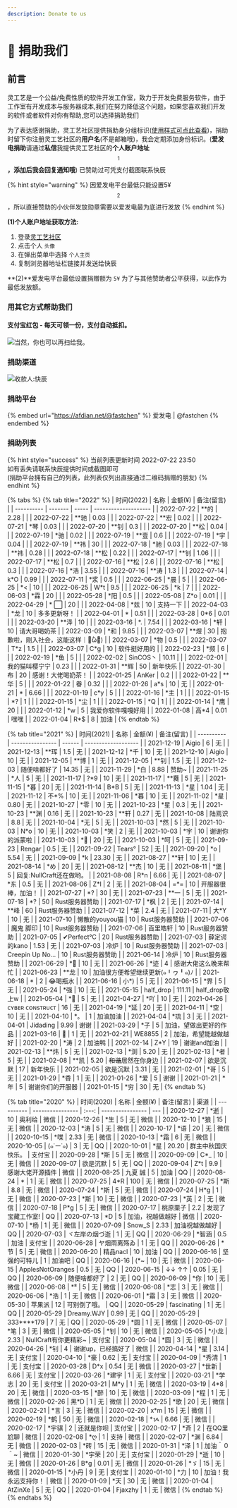 ```yaml
---
description: Donate to us
---
```


# 📝 捐助我们

## 前言

灵工艺是一个公益/免费性质的软件开发工作室，致力于开发免费服务软件，由于工作室有开发成本与服务器成本,我们在努力降低这个问题，如果您喜欢我们开发的软件或者软件对你有帮助,您可以选择捐助我们

为了表达感谢捐助，灵工艺社区提供捐助身分组标识([使用样式可点此查看](https://nullcraft.org/u/nullcraft))，捐助时留下你注册灵工艺社区的**用户名**(不是邮箱哦)，我会定期添加身份标识。(**爱发电捐助**请通过**私信**我提供灵工艺社区的**个人账户地址**$$^1$$**，添加后我会回复通知哦**) 已赞助过可凭支付截图联系快辰

{% hint style="warning" %}
因爱发电平台最低只能设置5¥$$^2$$，所以直接赞助的小伙伴发放勋章需要以爱发电最为底进行发放
{% endhint %}

**(1)个人账户地址获取方法:**

1. 登录[灵工艺社区](https://nullcraft.org/)
2. 点击个人 `头像`
3. 在弹出菜单中选择 `个人主页`
4. 复制浏览器地址栏链接并发送给快辰

**(2)**爱发电平台最低设置捐赠额为 `5¥` 为了与其他赞助者公平获得，以此作为最低发放额。

### 用其它方式帮助我们

#### 支付宝红包 - 每天可领一份，支付自动抵扣。

![当然，你也可以再扫给我。](.gitbook/assets/AliPay\_HongBao.png)

### 捐助渠道

![收款人:快辰](.gitbook/assets/pay\_all.png)

### 捐助平台

{% embed url="https://afdian.net/@fastchen" %}
爱发电 | @fastchen
{% endembed %}

### 捐助列表

{% hint style="success" %}
当前列表更新时间 2022-07-22 23:50\
如有丢失请联系快辰提供时间或截图即可\
(捐助平台拥有自己的列表，此列表仅列出直接通过二维码捐赠的朋友)
{% endhint %}

{% tabs %}
{% tab title="2022" %}
| 时间(2022)   | 名称      | 金额(¥) | 备注(留言)               |
| ---------- | ------- | ----- | -------------------- |
| 2022-07-22 | \*\*的   | 2.28  |                      |
| 2022-07-22 | \*\*驰   | 0.03  |                      |
| 2022-07-22 | \*\*宏   | 0.02  |                      |
| 2022-07-21 | \*琴     | 0.03  |                      |
| 2022-07-20 | \*\*钊   | 0.3   |                      |
| 2022-07-20 | \*\*松   | 0.04  |                      |
| 2022-07-19 | \*驰     | 0.02  |                      |
| 2022-07-19 | \*\*壹   | 0.6   |                      |
| 2022-07-19 | \*宇     | 0.04  |                      |
| 2022-07-19 | \*\*祎   | 30    |                      |
| 2022-07-18 | \*驰     | 0.03  |                      |
| 2022-07-18 | \*\*祎   | 0.28  |                      |
| 2022-07-18 | \*\*松   | 0.22  |                      |
| 2022-07-17 | \*\*钊   | 1.06  |                      |
| 2022-07-17 | \*\*松   | 0.7   |                      |
| 2022-07-16 | \*\*松   | 2.6   |                      |
| 2022-07-16 | \*\*松   | 0.3   |                      |
| 2022-07-16 | \*浩     | 3.55  |                      |
| 2022-07-16 | \*\*涛   | 1.3   |                      |
| 2022-07-14 | k\*O    | 0.99  |                      |
| 2022-07-11 | \*浆     | 0.5   |                      |
| 2022-06-25 | \*晨     | 5     |                      |
| 2022-06-25 | \*<     | 10    |                      |
| 2022-06-25 | W\*t    | 9.5   |                      |
| 2022-06-25 |    \*k  | 7     |                      |
| 2022-06-03 | \*霖     | 20    |                      |
| 2022-05-28 | \*阳     | 0.5   |                      |
| 2022-05-08 | Z\*o    | 0.01  |                      |
| 2022-04-29 | \* ⬜    | 20    |                      |
| 2022-04-08 | \*兹     | 10    | 支持一下                 |
| 2022-04-03 | \*龙     | 10    | 多多更新呀！               |
| 2022-04-01 | \*      | 0.51  |                      |
| 2022-03-28 | 0\*6    | 0.01  |                      |
| 2022-03-20 | \*\*泽   | 10    |                      |
| 2022-03-16 | \*.     | 7.54  |                      |
| 2022-03-16 | \*轩     | 10    | 请大哥喝奶茶               |
| 2022-03-09 | \*和     | 9.85  |                      |
| 2022-03-07 | \*\*煜   | 30    | 抱歉啦，刚入社会，这能这样｜･᷄ὢ･᷅) |
| 2022-03-07 | \*物     | 0.5   |                      |
| 2022-03-07 | T\*z    | 1.5   |                      |
| 2022-03-07 | C\*g    | 10    | 软件挺好用的               |
| 2022-02-23 | \*频     | 6     |                      |
| 2022-02-19 | \*鱼     | 5     |                      |
| 2022-02-02 | SinCOS丶 | 10.11 |                      |
| 2022-02-01 | 我的猫叫樱宁宁 | 0.23  |                      |
| 2022-01-31 | \*\*辉   | 50    | 新年快乐                 |
| 2022-01-30 | 布       | 20    | 感谢！大佬喝奶茶！            |
| 2022-01-25 | AnKer   | 0.2   |                      |
| 2022-01-22 | \*\*华   | 5     |                      |
| 2022-01-22 | 眷       | 0.32  |                      |
| 2022-01-26 | a\*s    | 10    | 无                    |
| 2022-01-21 | \*      | 6.66  |                      |
| 2022-01-19 | c\*y    | 5     |                      |
| 2022-01-16 | \*主     | 1     |                      |
| 2022-01-15 | \*?     | 1     |                      |
| 2022-01-15 | \*尘     | 1     |                      |
| 2022-01-15 | \*Q     | 1     |                      |
| 2022-01-14 | \*鹰     | 20    |                      |
| 2022-01-12 | \*w     | 5     | 我爱你软件嘎嘎好用            |
| 2022-01-08 | 高\*4    | 0.01  | 嘿嘿                   |
| 2022-01-04 | R\*$    | 8     | 加油                   |
{% endtab %}

{% tab title="2021" %}
| 时间(2021)   | 名称               | 金额(¥)  | 备注(留言)              |
| ---------- | ---------------- | ------ | ------------------- |
| 2021-12-19 | Aigio            | 6      | 无                   |
| 2021-12-13 | \*\*珲            | 1.5    | 无                   |
| 2021-12-12 | \*千              | 10     | 无                   |
| 2021-12-10 | Aigio            | 10     | 无                   |
| 2021-12-05 | \*\*博            | 1      | 无                   |
| 2021-12-05 | \*\*钊            | 1.5    | 无                   |
| 2021-12-03 | 随便啥都好了           | 14.35  | 无                   |
| 2021-11-29 | \*白              | 8.88   | 赞助\~                |
| 2021-11-25 | \*人              | 5      | 无                   |
| 2021-11-17 | ?\*9             | 10     | 无                   |
| 2021-11-17 | \*\*蕤            | 5      | 无                   |
| 2021-11-15 | \*暮              | 20     | 无                   |
| 2021-11-14 | B\*B             | 5      | 无                   |
| 2021-11-13 | \*星              | 1.04   | 无                   |
| 2021-11-12 | 不\*%             | 10     | 无                   |
| 2021-11-06 | \*暮              | 10     | 无                   |
| 2021-11-02 | \*星              | 0.80   | 无                   |
| 2021-10-27 | \*零              | 10     | 无                   |
| 2021-10-23 | \*星              | 0.3    | 无                   |
| 2021-10-23 | \*\*渊            | 0.16   | 无                   |
| 2021-10-23 | \*\*轩            | 0.27   | 无                   |
| 2021-10-08 | 陆焉识              | 8.8    | 无                   |
| 2021-10-04 | \*无              | 5      | 无                   |
| 2021-10-03 | \*然              | 5      | 无                   |
| 2021-10-03 | N\*o             | 10     | 无                   |
| 2021-10-03 | \*笑              | 2      | 无                   |
| 2021-10-03 | \*宇              | 10     | 谢谢你的派蒙啦             |
| 2021-10-03 | \*🍃             | 20     | 无                   |
| 2021-10-03 | \*呵              | 5      | 无                   |
| 2021-09-23 | Rengar           | 0.5    | 无                   |
| 2021-09-22 | Tears°           | 52     | 无                   |
| 2021-09-20 | \*o              | 5.54   | 无                   |
| 2021-09-09 | \*k              | 23.30  | 无                   |
| 2021-08-27 | \*\*轩            | 10     | 无                   |
| 2021-08-14 | \*め              | 20     | 无                   |
| 2021-08-12 | \*\*杰            | 10     | 无                   |
| 2021-08-11 | \*堡              | 5      | 回复:NullCraft还在做哟。   |
| 2021-08-08 | R\*n             | 6.66   | 无                   |
| 2021-08-07 | \*东              | 0.5    | 无                   |
| 2021-08-06 | Z\*l             | 2      | 无                   |
| 2021-08-04 | =\*=             | 10     | 开服器很棒，加油！           |
| 2021-07-27 | \*?              | 30     | 无                   |
| 2021-07-23 | \*\*一            | 5      | 无                   |
| 2021-07-18 | \*?              | 50     | Rust服务器赞助           |
| 2021-07-17 | \*枫              | 2      | 无                   |
| 2021-07-14 | \*\*峰            | 60     | Rust服务器赞助           |
| 2021-07-12 | \*菜              | 2.4    | 无                   |
| 2021-07-11 | 大\*Y             | 10     | 无                   |
| 2021-07-10 | 懒散的youyou猫       | 10     | Rust服务器赞助           |
| 2021-07-06 | 魔鬼 脚印            | 10     | Rust服务器赞助           |
| 2021-07-06 | 百里皓轩             | 10     | Rust服务器赞助           |
| 2021-07-05 | ✔Perfect°C       | 20     | Rust服务器赞助           |
| 2021-07-03 | 薛定谔的kano         | 1.53   | 无                   |
| 2021-07-03 | 冷炉               | 10     | Rust服务器赞助           |
| 2021-07-03 | Creepin Up No... | 10     | Rust服务器赞助           |
| 2021-06-14 | 冷炉               | 10     | Rust服务器赞助           |
| 2021-06-29 | \*🌟             | 10     | 无                   |
| 2021-06-26 | \*迹              | 4      | 感谢大佬这么晚来帮忙          |
| 2021-06-23 | \*\*龙            | 10     | 加油很方便希望继续更新(๑╹ヮ╹๑)ﾉ |
| 2021-06-18 | \*               | 2      | 😂喝瓶水               |
| 2021-06-16 | 小\*)             | 5      | 无                   |
| 2021-06-15 | \*界              | 5      | 无                   |
| 2021-05-24 | \*强              | 10     | 无                   |
| 2021-05-15 | half\_drop       | 111.11 | half\_drop敬上w       |
| 2021-05-04 | \*🤡             | 5      | 无                   |
| 2021-04-27 | \*吖              | 10     | 无                   |
| 2021-04-26 | ᴄʏʙᴇʀ ᴄᴏɴsᴛʀᴜᴄᴛ  | 16     | 无                   |
| 2021-04-19 | \*延              | 20     | 无                   |
| 2021-04-11 | \*空              | 10     | 无                   |
| 2021-04-10 | \*。              | 1      | 加油加油                |
| 2021-04-04 | \*琉              | 3      | 无                   |
| 2021-04-01 | Jidading         | 9.99   | 谢谢                  |
| 2021-03-29 | \*子              | 5      | 加油，望做出更好的作品         |
| 2021-03-16 | 🍜               | 1      | 无                   |
| 2021-02-21 | WE8855           | 2      | 加油，希望能越做越好          |
| 2021-02-20 | \*涛              | 2      | 加油鸭                 |
| 2021-02-14 | Z\*Y             | 19     | 谢谢and加油             |
| 2021-02-13 | \*\*炜            | 5      | 无                   |
| 2021-02-13 | \*渕              | 5.20   | 无                   |
| 2021-02-13 | \*者              | 5      | 无                   |
| 2021-02-08 | \*\*凯            | 5.20   | ~~和谐~~居然在你身边        |
| 2021-02-07 | 欲是沉默             | 17     | 新年快乐                |
| 2021-02-05 | 欲是沉默             | 3.31   | 无                   |
| 2021-02-01 | \*哥              | 5      | 无                   |
| 2021-01-29 | \*稥              | 1      | 无                   |
| 2021-01-26 | \*爱              | 5      | 谢谢                  |
| 2021-01-21 | \*年              | 5      | 谢谢你们的开服器            |
| 2021-01-15 | \*穷              | 30     | 无                   |
{% endtab %}

{% tab title="2020" %}
| 时间(2020)   | 名称               | 金额(¥) | 备注(留言)           | 渠道  |
| ---------- | ---------------- | :---: | ---------------- | --- |
| 2020-12-27 | \*逝              |   10  | 奥利给              | 微信  |
| 2020-12-26 | \*生              |   5   | 无                | 微信  |
| 2020-12-10 | \*狼              |   15  | 无                | 微信  |
| 2020-12-03 | \*涛              |   5   | 无                | 微信  |
| 2020-10-17 | \*语              |   20  | 无                | 微信  |
| 2020-10-15 | \*喋              |  2.33 | 无                | 微信  |
| 2020-10-13 | \*霜              |   6   | 无                | 微信  |
| 2020-10-05 | (๑˙ー˙๑)          |   3   | 无                | QQ  |
| 2020-10-01 | \*星              | 20.20 | 群主中秋国庆快乐。        | 支付宝 |
| 2020-09-28 | \*斯              |   5   | 无                | 微信  |
| 2020-09-09 | C\*\_            |   10  | 无                | 微信  |
| 2020-09-07 | 欲是沉默             |   5   | 无                | QQ  |
| 2020-09-04 | Z\*t             |  9.9  | 感谢大佬开源插件         | 微信  |
| 2020-08-25 | 九夏 誠             |   5   | 加油               | QQ  |
| 2020-08-24 | \*               |   1   | 无                | 微信  |
| 2020-07-25 | 4\*R             |  100  | 无                | 微信  |
| 2020-07-25 | \*斯              |  8.8  | 无                | 微信  |
| 2020-07-24 | \*斯              |   5   | 无                | 微信  |
| 2020-07-24 | H\*g             |   1   | 无                | 微信  |
| 2020-07-23 | \*斯              |   10  | 无                | 微信  |
| 2020-07-23 | \*英              |   2   | 无                | 微信  |
| 2020-07-18 | P\*g             |   5   | 无                | 微信  |
| 2020-07-17 | 桃原栗子             |  2.2  | 发现了宝藏工作室!        | QQ  |
| 2020-07-13 | \*D              |   5   | 加油，祝越做越好         | 微信  |
| 2020-07-10 | \*杨              |   1   | 无                | 微信  |
| 2020-07-09 | Snow\_S          |  2.33 | 加油祝越做越好          | QQ  |
| 2020-07-03 | ヾ左岸の烟づ逝          |   1   | 无                | QQ  |
| 2020-06-29 | \*智涵             |  0.5  | 加油               | 支付宝 |
| 2020-06-28 | ヤ烟雨离殇ゐ           |   1   | 无                | QQ  |
| 2020-06-26 | \*节              |   5   | 无                | 微信  |
| 2020-06-20 | 精品nacl           |   10  | 加油               | QQ  |
| 2020-06-16 | 坚强的可特儿           |   1   | 加油吧              | QQ  |
| 2020-06-16 | (\*\~            |   10  | 无                | 微信  |
| 2020-06-15 | ApplesNotOranges |  0.5  | 无                | QQ  |
| 2020-06-15 | ↓↓ ↑↑            |  0.05 | 无                | QQ  |
| 2020-06-09 | 随便啥都好了           |   2   | 无                | QQ  |
| 2020-06-09 | \*你              |   10  | 无                | 微信  |
| 2020-06-08 | \*⁸              |   5   | 无                | 微信  |
| 2020-06-08 | \*志              |   3   | 无                | 微信  |
| 2020-06-06 | \*浩              |   1   | 无                | 微信  |
| 2020-06-01 | \*霜              |   3   | 无                | 微信  |
| 2020-05-30 | 苹果派              |   12  | 可别倒了哦。           | QQ  |
| 2020-05-29 | fascinating      |   1   | 无                | QQ  |
| 2020-05-29 | Dreamy.WJY       |  0.99 | 无                | QQ  |
| 2020-05-29 | 333\*\*\*\*179   |   7   | 无                | QQ  |
| 2020-05-29 | \*圆              |   1   | 无                | 微信  |
| 2020-05-07 | \*笔              |   3   | 无                | 微信  |
| 2020-05-05 | \*钊              |   10  | 无                | 微信  |
| 2020-05-05 | \*小龙             |  2.33 | NullCraft有你更精彩\~ | 支付宝 |
| 2020-05-04 | \*圆              |   3   | 无                | 微信  |
| 2020-04-26 | \*钊              |   4   | 谢谢up，已经搞好了       | 微信  |
| 2020-04-14 | \*星              |  3.14 | 无                | 支付宝 |
| 2020-04-10 | \*豪              |  0.62 | 无                | 支付宝 |
| 2020-04-09 | \*秀清             |   1   | 无                | 支付宝 |
| 2020-03-28 | D\*x             |  0.54 | 无                | 微信  |
| 2020-03-27 | \*世新             |  6.66 | 无                | 支付宝 |
| 2020-03-26 | \*建宇             |   1   | 无                | 支付宝 |
| 2020-03-21 | \*学志             |   20  | 无                | 支付宝 |
| 2020-03-21 | M\*y             |   1   | 无                | 微信  |
| 2020-03-19 | 4\*8             |   20  | 无                | 微信  |
| 2020-03-15 | \*醉              |   10  | 无                | 微信  |
| 2020-03-09 | \*程              |   1   | 无                | 微信  |
| 2020-02-26 | 黑\*D             |   1   | 无                | 微信  |
| 2020-02-25 | \*歌              |   20  | 无                | 微信  |
| 2020-02-21 | \*言              |   3   | 无                | 微信  |
| 2020-02-20 | x\*m             |   15  | 无                | 微信  |
| 2020-02-19 | \*鹤              |   50  | 无                | 微信  |
| 2020-02-18 | \*ᝰ              |  6.66 | 无                | 微信  |
| 2020-02-17 | \*宇骐             |   2   | 还就是你呗            | 支付宝 |
| 2020-02-17 | \*斉              |   2   | 在QQ里尬聊           | 微信  |
| 2020-02-08 | \*ღ              |   1   | 支持               | 微信  |
| 2020-02-07 | \*渊              |  6.84 | 无                | 微信  |
| 2020-02-03 | \*砖              |   15  | 无                | 微信  |
| 2020-01-31 | \*泽              |   1   | 加油＾０＾\~          | 微信  |
| 2020-01-30 | \*宇荣             |   20  | 无                | 支付宝 |
| 2020-01-29 | \*逝              |   10  | 无                | 微信  |
| 2020-01-26 | B\*g             |  0.01 | 无                | 微信  |
| 2020-01-26 | \*ゞ              |   15  | 无                | 微信  |
| 2020-01-15 | \*小丹             |   9   | 无                | 支付宝 |
| 2020-01-10 | \*力              |   10  | 加油！我永远支持你！       | 微信  |
| 2020-01-09 | \*天              |   30  | 无                | 微信  |
| 2020-01-04 | AtZinXe          |   5   | 无                | QQ  |
| 2020-01-04 | Fjaxzhy          |   1   | 无                | 微信  |
{% endtab %}
{% endtabs %}
